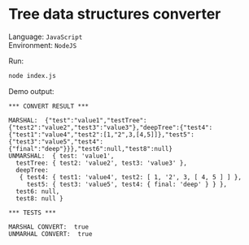 # Tree data structures converter

Language: `JavaScript`  
Environment: `NodeJS`

Run:
```bash
node index.js
```

Demo output:
```text
*** CONVERT RESULT ***

MARSHAL:  {"test":"value1","testTree":{"test2":"value2","test3":"value3"},"deepTree":{"test4":{"test1":"value4","test2":[1,"2",3,[4,5]]},"test5":{"test3":"value5","test4":{"final":"deep"}}},"test6":null,"test8":null}
UNMARSHAL:  { test: 'value1',
  testTree: { test2: 'value2', test3: 'value3' },
  deepTree:
   { test4: { test1: 'value4', test2: [ 1, '2', 3, [ 4, 5 ] ] },
     test5: { test3: 'value5', test4: { final: 'deep' } } },
  test6: null,
  test8: null }

*** TESTS ***

MARSHAL CONVERT:  true
UNMARHAL CONVERT:  true
```
